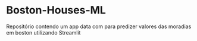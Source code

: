 # Boston-Houses-ML
Repositório contendo um app data com para predizer valores das moradias em boston utilizando Streamlit
